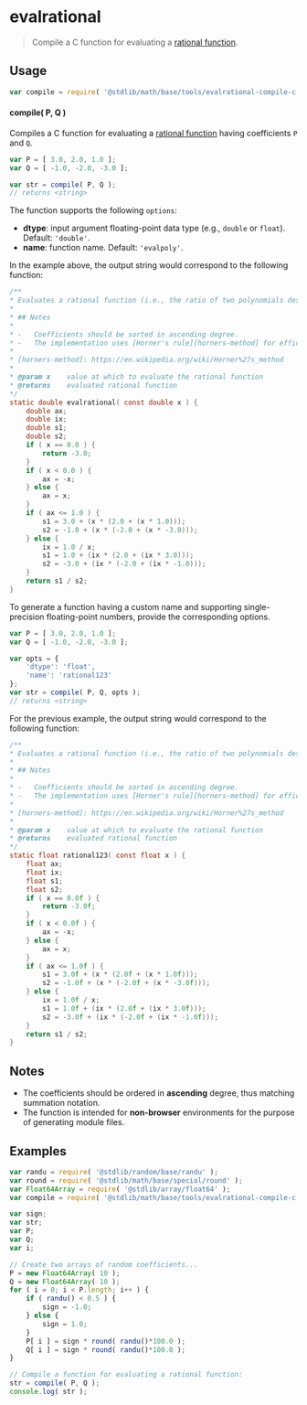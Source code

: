 <!--

@license Apache-2.0

Copyright (c) 2022 The Stdlib Authors.

Licensed under the Apache License, Version 2.0 (the "License");
you may not use this file except in compliance with the License.
You may obtain a copy of the License at

   http://www.apache.org/licenses/LICENSE-2.0

Unless required by applicable law or agreed to in writing, software
distributed under the License is distributed on an "AS IS" BASIS,
WITHOUT WARRANTIES OR CONDITIONS OF ANY KIND, either express or implied.
See the License for the specific language governing permissions and
limitations under the License.

-->

# evalrational

> Compile a C function for evaluating a [rational function][@stdlib/math/base/tools/evalrational].

<section class="intro">

</section>

<!-- /.intro -->

<section class="usage">

## Usage

```javascript
var compile = require( '@stdlib/math/base/tools/evalrational-compile-c' );
```

#### compile( P, Q )

Compiles a C function for evaluating a [rational function][@stdlib/math/base/tools/evalrational] having coefficients `P` and `Q`.

```javascript
var P = [ 3.0, 2.0, 1.0 ];
var Q = [ -1.0, -2.0, -3.0 ];

var str = compile( P, Q );
// returns <string>
```

The function supports the following `options`:

-   **dtype**: input argument floating-point data type (e.g., `double` or `float`). Default: `'double'`.
-   **name**: function name. Default: `'evalpoly'`.

In the example above, the output string would correspond to the following function:

```c
/**
* Evaluates a rational function (i.e., the ratio of two polynomials described by the coefficients stored in \\(P\\) and \\(Q\\)).
*
* ## Notes
*
* -   Coefficients should be sorted in ascending degree.
* -   The implementation uses [Horner's rule][horners-method] for efficient computation.
*
* [horners-method]: https://en.wikipedia.org/wiki/Horner%27s_method
*
* @param x    value at which to evaluate the rational function
* @returns    evaluated rational function
*/
static double evalrational( const double x ) {
    double ax;
    double ix;
    double s1;
    double s2;
    if ( x == 0.0 ) {
        return -3.0;
    }
    if ( x < 0.0 ) {
        ax = -x;
    } else {
        ax = x;
    }
    if ( ax <= 1.0 ) {
        s1 = 3.0 + (x * (2.0 + (x * 1.0)));
        s2 = -1.0 + (x * (-2.0 + (x * -3.0)));
    } else {
        ix = 1.0 / x;
        s1 = 1.0 + (ix * (2.0 + (ix * 3.0)));
        s2 = -3.0 + (ix * (-2.0 + (ix * -1.0)));
    }
    return s1 / s2;
}
```

To generate a function having a custom name and supporting single-precision floating-point numbers, provide the corresponding options.

```javascript
var P = [ 3.0, 2.0, 1.0 ];
var Q = [ -1.0, -2.0, -3.0 ];

var opts = {
    'dtype': 'float',
    'name': 'rational123'
};
var str = compile( P, Q, opts );
// returns <string>
```

For the previous example, the output string would correspond to the following function:

```c
/**
* Evaluates a rational function (i.e., the ratio of two polynomials described by the coefficients stored in \\(P\\) and \\(Q\\)).
*
* ## Notes
*
* -   Coefficients should be sorted in ascending degree.
* -   The implementation uses [Horner's rule][horners-method] for efficient computation.
*
* [horners-method]: https://en.wikipedia.org/wiki/Horner%27s_method
*
* @param x    value at which to evaluate the rational function
* @returns    evaluated rational function
*/
static float rational123( const float x ) {
    float ax;
    float ix;
    float s1;
    float s2;
    if ( x == 0.0f ) {
        return -3.0f;
    }
    if ( x < 0.0f ) {
        ax = -x;
    } else {
        ax = x;
    }
    if ( ax <= 1.0f ) {
        s1 = 3.0f + (x * (2.0f + (x * 1.0f)));
        s2 = -1.0f + (x * (-2.0f + (x * -3.0f)));
    } else {
        ix = 1.0f / x;
        s1 = 1.0f + (ix * (2.0f + (ix * 3.0f)));
        s2 = -3.0f + (ix * (-2.0f + (ix * -1.0f)));
    }
    return s1 / s2;
}
```

</section>

<!-- /.usage -->

<section class="notes">

## Notes

-   The coefficients should be ordered in **ascending** degree, thus matching summation notation.
-   The function is intended for **non-browser** environments for the purpose of generating module files.

</section>

<!-- /.notes -->

<section class="examples">

## Examples

<!-- eslint no-undef: "error" -->

```javascript
var randu = require( '@stdlib/random/base/randu' );
var round = require( '@stdlib/math/base/special/round' );
var Float64Array = require( '@stdlib/array/float64' );
var compile = require( '@stdlib/math/base/tools/evalrational-compile-c' );

var sign;
var str;
var P;
var Q;
var i;

// Create two arrays of random coefficients...
P = new Float64Array( 10 );
Q = new Float64Array( 10 );
for ( i = 0; i < P.length; i++ ) {
    if ( randu() < 0.5 ) {
        sign = -1.0;
    } else {
        sign = 1.0;
    }
    P[ i ] = sign * round( randu()*100.0 );
    Q[ i ] = sign * round( randu()*100.0 );
}

// Compile a function for evaluating a rational function:
str = compile( P, Q );
console.log( str );
```

</section>

<!-- /.examples -->

<!-- Section for related `stdlib` packages. Do not manually edit this section, as it is automatically populated. -->

<section class="related">

</section>

<!-- /.related -->

<!-- Section for all links. Make sure to keep an empty line after the `section` element and another before the `/section` close. -->

<section class="links">

[@stdlib/math/base/tools/evalrational]: https://github.com/stdlib-js/math/tree/main/base/tools/evalrational

</section>

<!-- /.links -->

